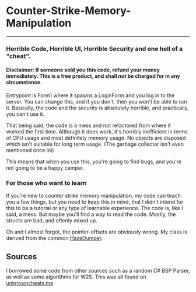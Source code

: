 # Counter-Strike-Memory-Manipulation
___
### Horrible Code, Horrible UI, Horrible Security and one hell of a "cheat".

#### Disclaimer: If someone sold you this code, refund your money immediately. This is a free product, and shall not be charged for in any circumstance.

Entrypoint is Form1 where it spawns a LoginForm and you log in to the server. You can change this, and if you don't, then you won't be able to run it. Basically, the code and the security is absolutely horrible, and practically, you can't use it.

That being said, the code is a mess and not refactored from where it worked the first time. Although it does work, it's horribly inefficient in terms of CPU usage and most definitely memory usage. No objects are disposed which isn't suitable for long term usage. (The garbage collector isn't even mentioned once lol)

This means that when you use this, you're going to find bugs, and you're not going to be a happy camper.

### For those who want to learn

If you're new to counter strike memory manipulation, my code can teach you a few things, but you need to keep this in mind, that I didn't intend for this to be a tutorial or any type of learnable experience. The code is, like I said, a mess. But maybe you'll find a way to read the code. Mostly, the structs are bad, and oftenly mixed up.

Oh and I almost forgot, the pointer-offsets are obviously wrong. My class is derived from the common [HazeDumper](https://github.com/frk1/hazedumper).

## Sources

I borrowed some code from other sources such as a random C# BSP Parser, as well as some algorithms for W2S. This was all found on [unknowncheats.me](http://unknowncheats.me/)
